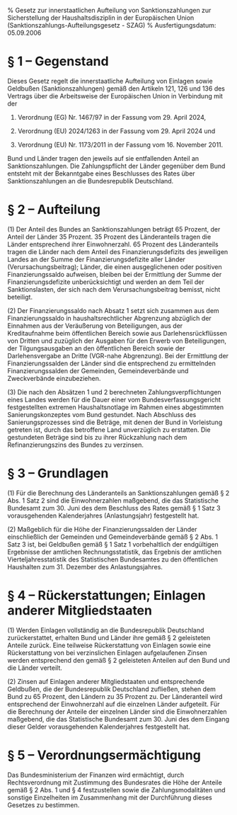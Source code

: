 % Gesetz zur innerstaatlichen Aufteilung von Sanktionszahlungen zur Sicherstellung der Haushaltsdisziplin in der Europäischen Union  (Sanktionszahlungs-Aufteilungsgesetz - SZAG)
% Ausfertigungsdatum: 05.09.2006
 
# § 1 – Gegenstand

Dieses Gesetz regelt die innerstaatliche Aufteilung von Einlagen sowie Geldbußen (Sanktionszahlungen) gemäß den Artikeln 121, 126 und 136 des Vertrags über die Arbeitsweise der Europäischen Union in Verbindung mit der

1. Verordnung (EG) Nr. 1467/97 in der Fassung vom 29. April 2024,

2. Verordnung (EU) 2024/1263 in der Fassung vom 29. April 2024 und

3. Verordnung (EU) Nr. 1173/2011 in der Fassung vom 16. November 2011.

Bund und Länder tragen den jeweils auf sie entfallenden Anteil an Sanktionszahlungen. Die Zahlungspflicht der Länder gegenüber dem Bund entsteht mit der Bekanntgabe eines Beschlusses des Rates über Sanktionszahlungen an die Bundesrepublik Deutschland.

# § 2 – Aufteilung

(1) Der Anteil des Bundes an Sanktionszahlungen beträgt 65 Prozent, der Anteil der Länder 35 Prozent. 35 Prozent des Länderanteils tragen die Länder entsprechend ihrer Einwohnerzahl. 65 Prozent des Länderanteils tragen die Länder nach dem Anteil des Finanzierungsdefizits des jeweiligen Landes an der Summe der Finanzierungsdefizite aller Länder (Verursachungsbeitrag); Länder, die einen ausgeglichenen oder positiven Finanzierungssaldo aufweisen, bleiben bei der Ermittlung der Summe der Finanzierungsdefizite unberücksichtigt und werden an dem Teil der Sanktionslasten, der sich nach dem Verursachungsbeitrag bemisst, nicht beteiligt.

(2) Der Finanzierungssaldo nach Absatz 1 setzt sich zusammen aus dem Finanzierungssaldo in haushaltsrechtlicher Abgrenzung abzüglich der Einnahmen aus der Veräußerung von Beteiligungen, aus der Kreditaufnahme beim öffentlichen Bereich sowie aus Darlehensrückflüssen von Dritten und zuzüglich der Ausgaben für den Erwerb von Beteiligungen, der Tilgungsausgaben an den öffentlichen Bereich sowie der Darlehensvergabe an Dritte (VGR-nahe Abgrenzung). Bei der Ermittlung der Finanzierungssalden der Länder sind die entsprechend zu ermittelnden Finanzierungssalden der Gemeinden, Gemeindeverbände und Zweckverbände einzubeziehen.

(3) Die nach den Absätzen 1 und 2 berechneten Zahlungsverpflichtungen eines Landes werden für die Dauer einer vom Bundesverfassungsgericht festgestellten extremen Haushaltsnotlage im Rahmen eines abgestimmten Sanierungskonzeptes vom Bund gestundet. Nach Abschluss des Sanierungsprozesses sind die Beträge, mit denen der Bund in Vorleistung getreten ist, durch das betroffene Land unverzüglich zu erstatten. Die gestundeten Beträge sind bis zu ihrer Rückzahlung nach dem Refinanzierungszins des Bundes zu verzinsen.

# § 3 – Grundlagen

(1) Für die Berechnung des Länderanteils an Sanktionszahlungen gemäß § 2 Abs. 1 Satz 2 sind die Einwohnerzahlen maßgebend, die das Statistische Bundesamt zum 30. Juni des dem Beschluss des Rates gemäß § 1 Satz 3 vorausgehenden Kalenderjahres (Anlastungsjahr) festgestellt hat.

(2) Maßgeblich für die Höhe der Finanzierungssalden der Länder einschließlich der Gemeinden und Gemeindeverbände gemäß § 2 Abs. 1 Satz 3 ist, bei Geldbußen gemäß § 1 Satz 1 vorbehaltlich der endgültigen Ergebnisse der amtlichen Rechnungsstatistik, das Ergebnis der amtlichen Vierteljahresstatistik des Statistischen Bundesamtes zu den öffentlichen Haushalten zum 31. Dezember des Anlastungsjahres.

# § 4 – Rückerstattungen; Einlagen anderer Mitgliedstaaten

(1) Werden Einlagen vollständig an die Bundesrepublik Deutschland zurückerstattet, erhalten Bund und Länder ihre gemäß § 2 geleisteten Anteile zurück. Eine teilweise Rückerstattung von Einlagen sowie eine Rückerstattung von bei verzinslichen Einlagen aufgelaufenen Zinsen werden entsprechend den gemäß § 2 geleisteten Anteilen auf den Bund und die Länder verteilt.

(2) Zinsen auf Einlagen anderer Mitgliedstaaten und entsprechende Geldbußen, die der Bundesrepublik Deutschland zufließen, stehen dem Bund zu 65 Prozent, den Ländern zu 35 Prozent zu. Der Länderanteil wird entsprechend der Einwohnerzahl auf die einzelnen Länder aufgeteilt. Für die Berechnung der Anteile der einzelnen Länder sind die Einwohnerzahlen maßgebend, die das Statistische Bundesamt zum 30. Juni des dem Eingang dieser Gelder vorausgehenden Kalenderjahres festgestellt hat.

# § 5 – Verordnungsermächtigung

Das Bundesministerium der Finanzen wird ermächtigt, durch Rechtsverordnung mit Zustimmung des Bundesrates die Höhe der Anteile gemäß § 2 Abs. 1 und § 4 festzustellen sowie die Zahlungsmodalitäten und sonstige Einzelheiten im Zusammenhang mit der Durchführung dieses Gesetzes zu bestimmen.
